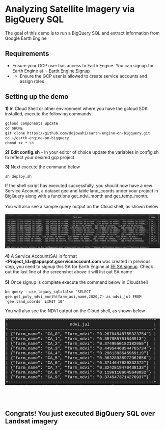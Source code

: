 # Analyzing Satellite Imagery via BigQuery SQL
The goal of this demo is to run a BigQuery SQL and extract information from Google Earth Engine

## Requirements
* Ensure your GCP user has access to Earth Engine. You can signup for Earth Engine at :- [Earth Engine Signup](https://signup.earthengine.google.com/)
* * Ensure the GCP user is allowed to create service accounts and assign roles


## Setting up the demo
**1)** In Cloud Shell or other environment where you have the gcloud SDK installed, execute the following commands:
```console
gcloud components update 
cd $HOME
git clone https://github.com/dojowahi/earth-engine-on-bigquery.git
cd ~/earth-engine-on-bigquery
chmod +x *.sh
```

**2)** **Edit config.sh** - In your editor of choice update the variables in config.sh to reflect your desired gcp project.

**3)** Next execute the command below

```console
sh deploy.sh
```

If the shell script has executed successfully, you should now have a new Service Account, a dataset gee and table land_coords under your project in BigQuery along with a functions get_ndvi_month and get_temp_month. 
<br/><br/>
You will also see a sample query output on the Cloud shell, as shown below
<br/><br/>
![BQ output](/img/deploy.png)

**4)** A Service Account(SA) in format **<Project_Id>@appspot.gserviceaccount.com** was created in previous step, you need to signup this SA for Earth Engine at [EE SA signup](https://signup.earthengine.google.com/#!/service_accounts). Check out the last line of the screenshot above it will list out SA name
<br/><br/>
**5)** Once signup is complete execute the command below in Cloudshell
```console
bq query --use_legacy_sql=false 'SELECT gee.get_poly_ndvi_month(farm_aoi,name,2020,7) as ndvi_jul FROM `gee.land_coords` LIMIT 10'
```
You will also see the NDVI output on the Cloud shell, as shown below
<br/><br/>
![NDVI output](/img/ndvi_output.png)

<br/><br/>
## Congrats! You just executed BigQuery SQL over Landsat imagery
